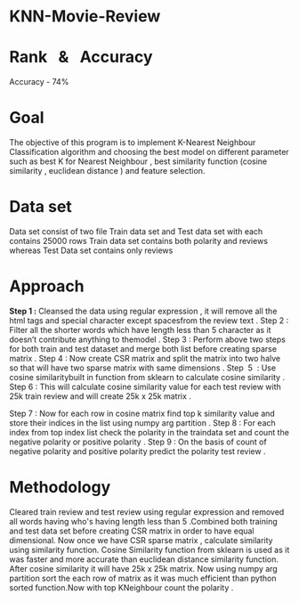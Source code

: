 # KNN-Movie-Review


# Rank ​ ​ & ​ ​ Accuracy

Accuracy​ ​-​ ​74%

# Goal

The objective of this program is to implement K-Nearest Neighbour Classification
algorithm and choosing the best model on different parameter such as best K for
Nearest Neighbour , best similarity function (cosine similarity , euclidean distance ) and
feature​ ​selection​ ​.

# Data set

Data set consist of two file Train data set and Test data set with each contains 25000
rows
Train data set contains both polarity and reviews whereas Test Data set contains only
reviews

# Approach

**Step 1 :** Cleansed the data using regular expression , it will remove all the html tags
and​ ​special​ ​character​ ​except​ ​spaces​ ​from​ ​the​ ​review​ ​text​ ​.
Step 2 : Filter all the shorter words which have length less than 5 character as it doesn’t
contribute​ ​anything​ ​to​ ​the​ ​model​ ​.
Step 3 : Perform above two steps for both train and test dataset and merge both list
before​ ​creating​ ​sparse​ ​matrix​ ​.
Step 4 : Now create CSR matrix and split the matrix into two halve so that will have two
sparse​ ​matrix​ ​with​ ​same​ ​dimensions​ ​.
Step​ ​ 5 ​ ​:​ ​Use​ ​cosine​ ​similarity​ ​built​ ​in​ ​function​ ​from​ ​sklearn​ ​to​ ​calculate​ ​cosine​ ​similarity​ ​.
Step 6 : This will calculate cosine similarity value for each test review with 25k train
review​ ​and​ ​will​ ​create​ ​25k​ ​x​ ​25k​ ​matrix​ ​.


Step 7 : Now for each row in cosine matrix find top k similarity value and store their
indices​ ​in​ ​the​ ​list​ ​using​ ​numpy​ ​arg​ ​partition​ ​.
Step 8 : For each index from top index list check the polarity in the traindata set and
count​ ​the​ ​negative​ ​polarity​ ​or​ ​positive​ ​polarity​ ​.
Step 9 : On the basis of count of negative polarity and positive polarity predict the
polarity​ ​test​ ​review​ ​.

# Methodology

Cleared train review and test review using regular expression and removed all words
having who's having length less than 5 .Combined both training and test data set before
creating CSR matrix in order to have equal dimensional. Now once we have CSR
sparse matrix , calculate similarity using similarity function. Cosine Similarity function
from sklearn is used as it was faster and more accurate than euclidean distance
similarity function. After cosine similarity it will have 25k x 25k matrix. Now using numpy
arg partition sort the each row of matrix as it was much efficient than python sorted
 function.Now​ ​with​ ​top​ ​K​ ​Neighbour​ ​count​ ​the​ ​polarity​ ​.



